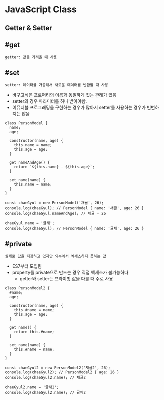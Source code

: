 # JavaScript Class

## Getter & Setter

## #get

`getter: 값을 가져올 때 사용`

## #set

`setter: 데이터를 가공해서 새로운 데이터를 반환할 때 사용`

- 바꾸고싶은 프로퍼티의 이름과 동일하게 짓는 관례가 있음
- setter의 경우 파라미터를 하나 받아야함.
- 이뮤터블 프로그래밍을 구현하는 경우가 많아서 setter를 사용하는 경우가 빈번하지는 않음

```
class PersonModel {
  name;
  age;

  constructor(name, age) {
    this.name = name;
    this.age = age;
  }

  get nameAndAge() {
    return `${this.name} - ${this.age}`;
  }

  set name(name) {
    this.name = name;
  }
}

const chaeGyul = new PersonModel('채귤', 26);
console.log(chaeGyul); // PersonModel { name: '채귤', age: 26 }
console.log(chaeGyul.nameAndAge); // 채귤 - 26

chaeGyul.name = '귤채';
console.log(chaeGyul); // PersonModel { name: '귤채', age: 26 }
```

## #private

`실제로 값을 저장하고 있지만 외부에서 엑세스하지 못하는 값`

- ES7부터 도입됨
- property를 private으로 만드는 경우 직접 엑세스가 불가능하다
  - getter와 setter는 프라이빗 값을 다룰 때 주로 사용

```
class PersonModel2 {
  #name;
  age;

  constructor(name, age) {
    this.#name = name;
    this.age = age;
  }

  get name() {
    return this.#name;
  }

  set name(name) {
    this.#name = name;
  }
}

const chaeGyul2 = new PersonModel2('채귤2', 26);
console.log(chaeGyul2); // PersonModel2 { age: 26 }
console.log(chaeGyul2.name); // 채귤2

chaeGyul2.name = '귤채2';
console.log(chaeGyul2.name); // 귤채2
```
